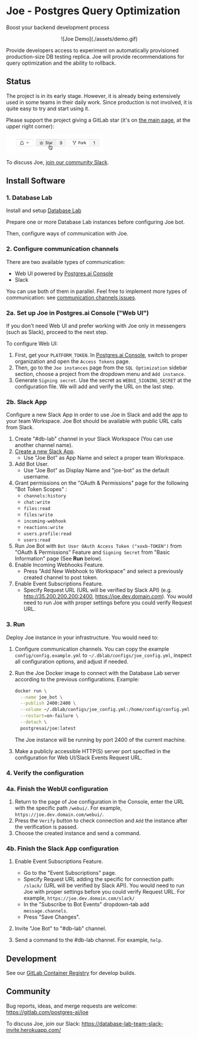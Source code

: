 # Joe - Postgres Query Optimization
Boost your backend development process

<div align="center">
    ![Joe Demo](./assets/demo.gif)
</div>

Provide developers access to experiment on automatically provisioned
production-size DB testing replica. Joe will provide recommendations
for query optimization and the ability to rollback.

## Status

The project is in its early stage. However, it is already being extensively used
in some teams in their daily work. Since production is not involved, it is
quite easy to try and start using it.

Please support the project giving a GitLab star (it's on [the main page](https://gitlab.com/postgres-ai/joe),
at the upper right corner):

![Add a star](./assets/star.gif)

To discuss Joe, [join our community Slack](https://database-lab-team-slack-invite.herokuapp.com/).

## Install Software

### 1. Database Lab
Install and setup [Database Lab](https://gitlab.com/postgres-ai/database-lab)
 
Prepare one or more Database Lab instances before configuring Joe bot.

Then, configure ways of communication with Joe.

### 2. Configure communication channels

There are two available types of communication:
- Web UI powered by [Postgres.ai Console](https://postgres.ai/console/)
- Slack

You can use both of them in parallel. Feel free to implement more types of communication: see [communication channels issues](https://gitlab.com/postgres-ai/joe/-/issues?label_name%5B%5D=Communication+channel).

### 2a. Set up Joe in Postgres.ai Console ("Web UI")
If you don't need Web UI and prefer working with Joe only in messengers (such as Slack), proceed to the next step.

To configure Web UI:

1. First, get your `PLATFORM_TOKEN`. In [Postgres.ai Console](https://postgres.ai/console/), switch to proper organization and open the `Access Tokens` page.
1. Then, go to the `Joe instances` page from the `SQL Optimization` sidebar section, choose a project from the dropdown menu and `Add instance`.
1. Generate `Signing secret`. Use the secret as `WEBUI_SIGNING_SECRET` at the configuration file. We will add and verify the URL on the last step.


### 2b. Slack App
Configure a new Slack App in order to use Joe in Slack and add the app to your
team Workspace. Joe Bot should be available with public URL calls from Slack.
1. Create "#db-lab" channel in your Slack Workspace (You can use another channel name).
1. [Create a new Slack App](https://api.slack.com/apps?new_app=1).
    * Use "Joe Bot" as App Name and select a proper team Workspace.
1. Add Bot User.
    * Use "Joe Bot" as Display Name and "joe-bot" as the default username.
1. Grant permissions on the "OAuth & Permissions" page for the following "Bot Token Scopes" :
    * `channels:history`
    * `chat:write`
    * `files:read`
    * `files:write`
    * `incoming-webhook`
    * `reactions:write`
    * `users.profile:read`
    * `users:read`
1. Run Joe Bot with `Bot User OAuth Access Token ("xoxb-TOKEN")` from "OAuth & Permissions" Feature and `Signing Secret` from "Basic Information" page (See **Run** below).
1. Enable Incoming Webhooks Feature.
    * Press "Add New Webhook to Workspace" and select a previously created channel to post token.
1. Enable Event Subscriptions Feature.
    * Specify Request URL (URL will be verified by Slack API) (e.g. http://35.200.200.200:2400, https://joe.dev.domain.com). You would need to run Joe with proper settings before you could verify Request URL.

### 3. Run
Deploy Joe instance in your infrastructure. You would need to:

1. Configure communication channels. You can copy the example `config/config.example.yml` to `~/.dblab/configs/joe_config.yml`, inspect all configuration options, and adjust if needed.
   
1. Run the Joe Docker image to connect with the Database Lab server according to the previous configurations. 
    Example:

    ```bash
    docker run \
      --name joe_bot \
      --publish 2400:2400 \
      --volume ~/.dblab/configs/joe_config.yml:/home/config/config.yml \
      --restart=on-failure \
      --detach \
      postgresai/joe:latest
    ``` 
    The Joe instance will be running by port 2400 of the current machine.
    
1. Make a publicly accessible HTTP(S) server port specified in the configuration for Web UI/Slack Events Request URL.

### 4. Verify the configuration

### 4a. Finish the WebUI configuration

1. Return to the page of Joe configuration in the Console, enter the URL with the specific path `/webui/`. For example, `https://joe.dev.domain.com/webui/`.
1. Press the `Verify` button to check connection and `Add` the instance after the verification is passed.
1. Choose the created instance and send a command.


### 4b. Finish the Slack App configuration
1. Enable Event Subscriptions Feature.
    * Go to the "Event Subscriptions" page.
    * Specify Request URL adding the specific for connection path: `/slack/` (URL will be verified by Slack API). You would need to run Joe with proper settings before you could verify Request URL. For example, `https://joe.dev.domain.com/slack/`
    * In the "Subscribe to Bot Events" dropdown-tab add `message.channels`.
    * Press "Save Changes".

1. Invite "Joe Bot" to "#db-lab" channel.
1. Send a command to the #db-lab channel. For example, `help`.


## Development
See our [GitLab Container Registry](https://gitlab.com/postgres-ai/joe/container_registry) for develop builds. 

## Community

Bug reports, ideas, and merge requests are welcome: https://gitlab.com/postgres-ai/joe

To discuss Joe, join our Slack: https://database-lab-team-slack-invite.herokuapp.com/
